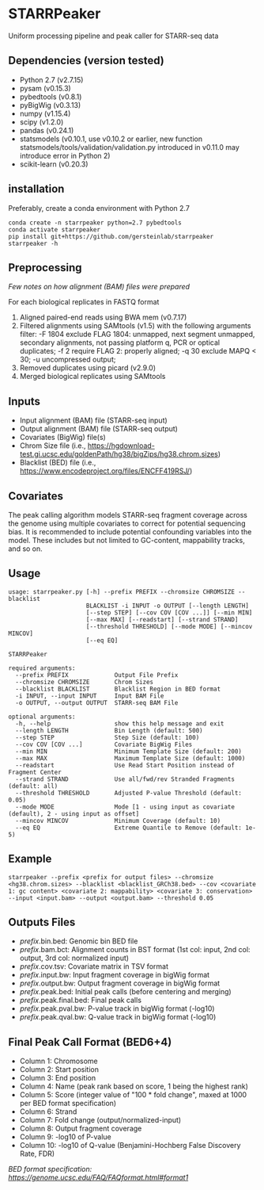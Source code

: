 # STARRPeaker
Uniform processing pipeline and peak caller for STARR-seq data

## Dependencies (version tested)
* Python 2.7 (v2.7.15)
* pysam (v0.15.3)
* pybedtools (v0.8.1)
* pyBigWig (v0.3.13)
* numpy (v1.15.4)
* scipy (v1.2.0)
* pandas (v0.24.1)
* statsmodels (v0.10.1, use v0.10.2 or earlier, new function statsmodels/tools/validation/validation.py introduced in v0.11.0 may introduce error in Python 2)
* scikit-learn (v0.20.3)

## installation
Preferably, create a conda environment with Python 2.7
```
conda create -n starrpeaker python=2.7 pybedtools
conda activate starrpeaker
pip install git+https://github.com/gersteinlab/starrpeaker
starrpeaker -h
```

## Preprocessing
*Few notes on how alignment (BAM) files were prepared*

For each biological replicates in FASTQ format

1. Aligned paired-end reads using BWA mem (v0.7.17)
2. Filtered alignments using SAMtools (v1.5) with the following arguments
filter: -F 1804 exclude FLAG 1804: unmapped, next segment unmapped, secondary alignments, not passing platform q, PCR or optical duplicates; -f 2 require FLAG 2: properly aligned; -q 30 exclude MAPQ < 30; -u uncompressed output; 
3. Removed duplicates using picard (v2.9.0)
4. Merged biological replicates using SAMtools

## Inputs
* Input alignment (BAM) file (STARR-seq input)
* Output alignment (BAM) file (STARR-seq output)
* Covariates (BigWig) file(s)
* Chrom Size file (i.e., https://hgdownload-test.gi.ucsc.edu/goldenPath/hg38/bigZips/hg38.chrom.sizes) 
* Blacklist (BED) file (i.e., https://www.encodeproject.org/files/ENCFF419RSJ/)

## Covariates
The peak calling algorithm models STARR-seq fragment coverage across the genome using multiple covariates to correct for potential sequencing bias. It is recommended to include potential confounding variables into the model. These includes but not limited to GC-content, mappability tracks, and so on.

## Usage
```
usage: starrpeaker.py [-h] --prefix PREFIX --chromsize CHROMSIZE --blacklist
                      BLACKLIST -i INPUT -o OUTPUT [--length LENGTH]
                      [--step STEP] [--cov COV [COV ...]] [--min MIN]
                      [--max MAX] [--readstart] [--strand STRAND]
                      [--threshold THRESHOLD] [--mode MODE] [--mincov MINCOV]
                      [--eq EQ]

STARRPeaker

required arguments:
  --prefix PREFIX             Output File Prefix
  --chromsize CHROMSIZE       Chrom Sizes
  --blacklist BLACKLIST       Blacklist Region in BED format
  -i INPUT, --input INPUT     Input BAM File
  -o OUTPUT, --output OUTPUT  STARR-seq BAM File

optional arguments:
  -h, --help                  show this help message and exit
  --length LENGTH             Bin Length (default: 500)
  --step STEP                 Step Size (default: 100)
  --cov COV [COV ...]         Covariate BigWig Files
  --min MIN                   Minimum Template Size (default: 200)
  --max MAX                   Maximum Template Size (default: 1000)
  --readstart                 Use Read Start Position instead of Fragment Center
  --strand STRAND             Use all/fwd/rev Stranded Fragments (default: all)
  --threshold THRESHOLD       Adjusted P-value Threshold (default: 0.05)
  --mode MODE                 Mode [1 - using input as covariate (default), 2 - using input as offset]
  --mincov MINCOV             Minimum Coverage (default: 10)
  --eq EQ                     Extreme Quantile to Remove (default: 1e-5)
```

## Example
```
starrpeaker --prefix <prefix for output files> --chromsize <hg38.chrom.sizes> --blacklist <blacklist_GRCh38.bed> --cov <covariate 1: gc content> <covariate 2: mappability> <covariate 3: conservation> --input <input.bam> --output <output.bam> --threshold 0.05
```

## Outputs Files
* *prefix*.bin.bed: Genomic bin BED file
* *prefix*.bam.bct: Alignment counts in BST format (1st col: input, 2nd col: output, 3rd col: normalized input)
* *prefix*.cov.tsv: Covariate matrix in TSV format
* *prefix*.input.bw: Input fragment coverage in bigWig format
* *prefix*.output.bw: Output fragment coverage in bigWig format
* *prefix*.peak.bed: Initial peak calls (before centering and merging)
* *prefix*.peak.final.bed: Final peak calls
* *prefix*.peak.pval.bw: P-value track in bigWig format (-log10)
* *prefix*.peak.qval.bw: Q-value track in bigWig format (-log10)

## Final Peak Call Format (BED6+4)
* Column 1: Chromosome
* Column 2: Start position
* Column 3: End position
* Column 4: Name (peak rank based on score, 1 being the highest rank)
* Column 5: Score (integer value of "100 * fold change", maxed at 1000 per BED format specification)
* Column 6: Strand
* Column 7: Fold change (output/normalized-input)
* Column 8: Output fragment coverage
* Column 9: -log10 of P-value
* Column 10: -log10 of Q-value (Benjamini-Hochberg False Discovery Rate, FDR)

*BED format specification: https://genome.ucsc.edu/FAQ/FAQformat.html#format1*
